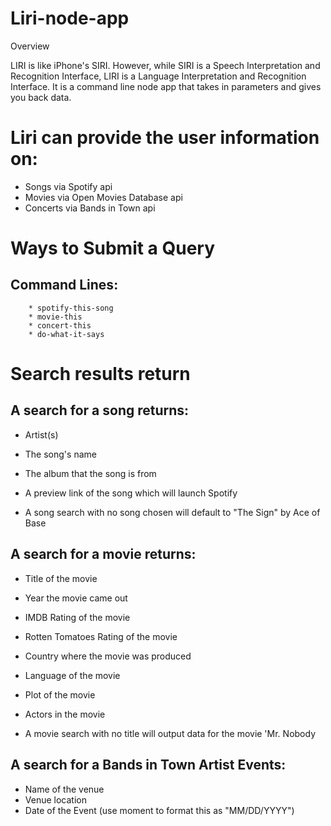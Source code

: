 # Liri-node-app

Overview

LIRI is like iPhone's SIRI. However, while SIRI is a Speech Interpretation and Recognition Interface, LIRI is a Language Interpretation and Recognition Interface. It is a command line node app that takes in parameters and gives you back data.

# Liri can provide the user information on:
* Songs via Spotify api
* Movies via Open Movies Database api
* Concerts via Bands in Town api

# Ways to Submit a Query
## Command Lines:
        * spotify-this-song
        * movie-this
        * concert-this
        * do-what-it-says
        
# Search results return

## A search for a song returns: 
* Artist(s)
* The song's name
* The album that the song is from
* A preview link of the song which will launch Spotify

* A song search with no song chosen will default to "The Sign" by Ace of Base

## A search for a movie returns: 
* Title of the movie
* Year the movie came out
* IMDB Rating of the movie
* Rotten Tomatoes Rating of the movie
* Country where the movie was produced
* Language of the movie
* Plot of the movie
* Actors in the movie

* A movie search with no title will output data for the movie 'Mr. Nobody

## A search for a Bands in Town Artist Events: 
* Name of the venue
* Venue location
* Date of the Event (use moment to format this as "MM/DD/YYYY")

